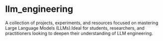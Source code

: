 # llm_engineering
A collection of projects, experiments, and resources focused on mastering Large Language Models (LLMs).Ideal for students, researchers, and practitioners looking to deepen their understanding of LLM engineering.
